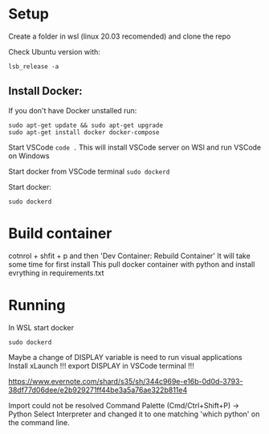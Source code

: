 # Setup
Create a folder in wsl (linux 20.03 recomended) and clone the repo

Check Ubuntu version with:
```
lsb_release -a
```

## Install Docker:

If you don't have Docker unstalled run:
```
sudo apt-get update && sudo apt-get upgrade
sudo apt-get install docker docker-compose
```

Start VSCode 
``` code . ```
This will install VSCode server on WSl and run VSCode on Windows 

Start docker from VSCode terminal 
``` sudo dockerd ```

Start docker:
``` 
sudo dockerd
```

# Build container
cotnrol + shfit + p and then 'Dev Container: Rebuild Container'
It will take some time for first install 
This pull docker container with python and install evrything in requirements.txt



# Running
In WSL start docker 
```
sudo dockerd
```

Maybe a change of DISPLAY variable is need to run visual applications
Install xLaunch 
!!! export DISPLAY in VSCode terminal !!! 

https://www.evernote.com/shard/s35/sh/344c969e-e16b-0d0d-3793-38df77d06dee/e2b929271ff44be3a5a76ae322b811e4


Import could not be resolved 
Command Palette (Cmd/Ctrl+Shift+P) -> Python Select Interpreter
and changed it to one matching 'which python' on the command line.

